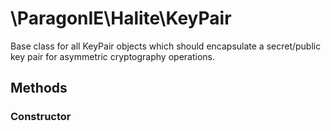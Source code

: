# \ParagonIE\Halite\KeyPair

Base class for all KeyPair objects which should encapsulate a secret/public key
pair for asymmetric cryptography operations.

## Methods

### Constructor


